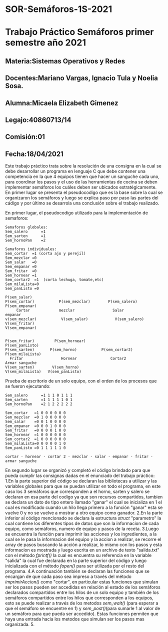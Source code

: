 # SOR-Semáforos-1S-2021
# Trabajo Práctico Semáforos primer semestre año 2021

## Materia:Sistemas Operativos y Redes
## Docentes:Mariano Vargas, Ignacio Tula y Noelia Sosa.
## Alumna:Micaela Elizabeth Gimenez
## Legajo:40860713/14
## Comisión:01
## Fecha:18/04/2021



Este trabajo práctico trata sobre la resolución de una consigna en la cual se debe desarrollar un programa en lenguaje C que debe contener una competencia en la que 4 equipos tienen que hacer un sanguche cada uno, para coordinar los pasos y el uso de las herramientas de cocina se deben implementar semáforos los cuáles deben ser ubicados estratégicamente. En primer lugar se presenta el pseudocodigo que es la base sobre la cual se organizaron los semáforos y luego se explica paso por paso las partes del cádigo y por último se desarrola una conclusión sobre el trabajo realizado.

En primer lugar, el pseudocodigo utilizado para la implementación de semaforos:
```
Semaforos globales:
Sem_salero      =1
Sem_sarten      =1
Sem_hornoPan    =2

Semaforos individuales:
Sem_cortar  =1 (corta ajo y perejil)
Sem_mezclar =0
Sem_salar   =0
Sem_empanar =0
Sem_fritar  =0
Sem_hornear =1
Sem_cortar2  =1  (corta lechuga, tomate,etc)
Sem_milaLista=0
Sem_panListo =0

P(sem_salar)
P(sem_cortar)	        P(sem_mezclar)        P(sem_salero)		   P(sem_empanar)
     Cortar             mezclar	        	    Salar		            empanar
v(sem_mezclar)       	 V(sem_salar)		     V(sem_salero)		    V(sem_fritar)
V(sem_empanar)


P(sem_fritar)		  P(sem_hornear)                            P(sem_panListo)
P(sem_sarten)	    P(sem_horno)		   P(sem_cortar2)        P(sem_milaLista)
  Fritar	    	     Hornear		       Cortar2               Armar sanguche
V(sem_sarten)	     V(sem_horno)
V(sem_milaLista)   V(sem_panListo)

```
Prueba de escritorio de un solo equipo, con el orden de los procesos que se fueron ejecutando:
```
Sem_salero      =1 1 1 0 1 1 1
Sem_sarten      =1 1 1 1 1 0 1 
Sem_hornoPan    =2 1 2 2 2 2 2

Sem_cortar   =1 0 0 0 0 0 0
Sem_mezclar  =0 1 0 0 0 0 0
Sem_salar    =0 0 1 0 0 0 0
Sem_empanar  =0 0 0 1 0 0 0
Sem_fritar   =0 0 0 0 1 0 0
Sem_hornear  =1 0 0 0 0 0 0
Sem_cortar2  =1 0 0 0 0 0 0
Sem_milaLista=0 0 0 0 0 1 0
Sem_panListo =0 1 1 1 1 1 0

cortar - hornear - cortar 2 - mezclar - salar - empanar - fritar - armar sanguche

```
En segundo lugar se organizó y completó el código brindado para que pueda cumplir las consignas dadas en el enunciado del trabajo práctico:
1.En la parte superior del código se declaran las bibliotecas a utilizar y las variables globales para que se puedan utilizar en todo el programa, en este caso los 3 semáforos que corresponden a el horno, sarten y salero se declaran en esa parte del codigo ya que son recursos compartidos, tambien se declara un dato de tipo entero llamado "ganar" el cual se inicializa en 1 el cual es modificado cuando un hilo llega primero a la función "ganar" esta se vuelve 0 y no se vuelve a mostrar a otro equipo como ganador.
2.En la parte inferior al código mencionado se declara la estructura _struct_ "parametro" la cual contiene los diferentes tipos de datos que son la informacion de cada equipo, como semáforos, numero de equipo y pasos de la receta. 
3.Luego se encuentra la función para imprimir las acciones y los ingredientes, a la cual se le pasa la informacion del equipo y la accion a realizar, se recorre el array de pasos buscando la acción a realizar, lo mismo con los pasos y esta informacion es mostrada y luego escrita en un archivo de texto "salida.txt" con el método _fprintf()_ la cual es encuentra su referencia en la variable "salida" la cual fue declarada en la parte superior del código y luego inicializada con el método _fopen()_ para ser utilizada por el resto del programa.
4.A continuación también se declaran las funciones que se encargan de que cada paso sea impreso a través del método _imprimirAccion()_ como "cortar", en particular estas funciones que simulan ser los pasos pueden ser accedidas en relación al estado de los semáforos declarados compartidos entre los hilos de un solo equipo y también de los semáforos compartidos entre los hilos que corresponden a los equipos, esto se puede realizar a través de los metodos _sem_wait()_ (para esperar a que el semáforo se encuentre en 1) y _sem_post()_(para sumarle 1 al valor de un semáforo para que pueda ser accedido). Estas funciones permiten que haya una entrada hacia los metodos  que simulan ser los pasos mas organizada.
5. 
